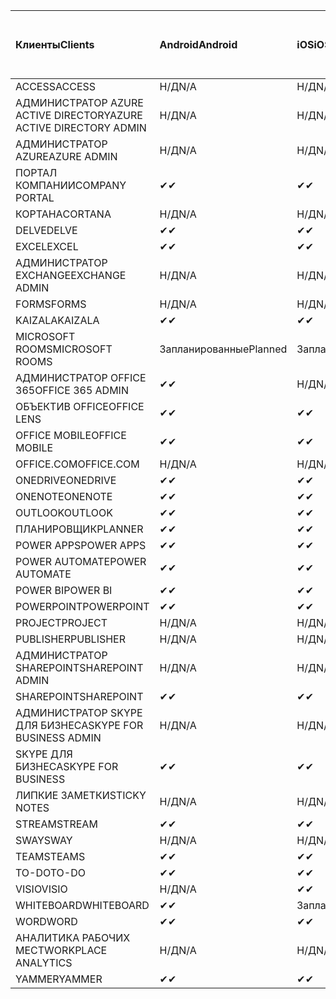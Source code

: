 <!-- This file is generated automatically. Changes made to this file will be overwritten.-->
|<span data-ttu-id="3065c-101">Клиенты</span><span class="sxs-lookup"><span data-stu-id="3065c-101">Clients</span></span>|<span data-ttu-id="3065c-102">Android</span><span class="sxs-lookup"><span data-stu-id="3065c-102">Android</span></span>|<span data-ttu-id="3065c-103">iOS</span><span class="sxs-lookup"><span data-stu-id="3065c-103">iOS</span></span>|<span data-ttu-id="3065c-104">"Mac";</span><span class="sxs-lookup"><span data-stu-id="3065c-104">Mac</span></span>|<span data-ttu-id="3065c-105">Windows 10</span><span class="sxs-lookup"><span data-stu-id="3065c-105">Windows 10</span></span><br><span data-ttu-id="3065c-106">Desktop</span><span class="sxs-lookup"><span data-stu-id="3065c-106">Desktop</span></span>|<span data-ttu-id="3065c-107">Windows 10</span><span class="sxs-lookup"><span data-stu-id="3065c-107">Windows 10</span></span><br><span data-ttu-id="3065c-108">Современные приложения</span><span class="sxs-lookup"><span data-stu-id="3065c-108">Modern Apps</span></span>|
|:-|:-|:-|:-|:-|:-|
|<span data-ttu-id="3065c-109">ACCESS</span><span class="sxs-lookup"><span data-stu-id="3065c-109">ACCESS</span></span>|<span data-ttu-id="3065c-110">Н/Д</span><span class="sxs-lookup"><span data-stu-id="3065c-110">N/A</span></span>|<span data-ttu-id="3065c-111">Н/Д</span><span class="sxs-lookup"><span data-stu-id="3065c-111">N/A</span></span>|<span data-ttu-id="3065c-112">Н/Д</span><span class="sxs-lookup"><span data-stu-id="3065c-112">N/A</span></span>|<span data-ttu-id="3065c-113">✔</span><span class="sxs-lookup"><span data-stu-id="3065c-113">✔</span></span>|<span data-ttu-id="3065c-114">Н/Д</span><span class="sxs-lookup"><span data-stu-id="3065c-114">N/A</span></span>|
|<span data-ttu-id="3065c-115">АДМИНИСТРАТОР AZURE ACTIVE DIRECTORY</span><span class="sxs-lookup"><span data-stu-id="3065c-115">AZURE ACTIVE DIRECTORY ADMIN</span></span>|<span data-ttu-id="3065c-116">Н/Д</span><span class="sxs-lookup"><span data-stu-id="3065c-116">N/A</span></span>|<span data-ttu-id="3065c-117">Н/Д</span><span class="sxs-lookup"><span data-stu-id="3065c-117">N/A</span></span>|<span data-ttu-id="3065c-118">Н/Д</span><span class="sxs-lookup"><span data-stu-id="3065c-118">N/A</span></span>|<span data-ttu-id="3065c-119">✔</span><span class="sxs-lookup"><span data-stu-id="3065c-119">✔</span></span>|<span data-ttu-id="3065c-120">Н/Д</span><span class="sxs-lookup"><span data-stu-id="3065c-120">N/A</span></span>|
|<span data-ttu-id="3065c-121">АДМИНИСТРАТОР AZURE</span><span class="sxs-lookup"><span data-stu-id="3065c-121">AZURE ADMIN</span></span>|<span data-ttu-id="3065c-122">Н/Д</span><span class="sxs-lookup"><span data-stu-id="3065c-122">N/A</span></span>|<span data-ttu-id="3065c-123">Н/Д</span><span class="sxs-lookup"><span data-stu-id="3065c-123">N/A</span></span>|<span data-ttu-id="3065c-124">Н/Д</span><span class="sxs-lookup"><span data-stu-id="3065c-124">N/A</span></span>|<span data-ttu-id="3065c-125">Н/Д</span><span class="sxs-lookup"><span data-stu-id="3065c-125">N/A</span></span>|<span data-ttu-id="3065c-126">Н/Д</span><span class="sxs-lookup"><span data-stu-id="3065c-126">N/A</span></span>|
|<span data-ttu-id="3065c-127">ПОРТАЛ КОМПАНИИ</span><span class="sxs-lookup"><span data-stu-id="3065c-127">COMPANY PORTAL</span></span>|<span data-ttu-id="3065c-128">✔</span><span class="sxs-lookup"><span data-stu-id="3065c-128">✔</span></span>|<span data-ttu-id="3065c-129">✔</span><span class="sxs-lookup"><span data-stu-id="3065c-129">✔</span></span>|<span data-ttu-id="3065c-130">✔</span><span class="sxs-lookup"><span data-stu-id="3065c-130">✔</span></span>|<span data-ttu-id="3065c-131">Н/Д</span><span class="sxs-lookup"><span data-stu-id="3065c-131">N/A</span></span>|<span data-ttu-id="3065c-132">✔</span><span class="sxs-lookup"><span data-stu-id="3065c-132">✔</span></span>|
|<span data-ttu-id="3065c-133">КОРТАНА</span><span class="sxs-lookup"><span data-stu-id="3065c-133">CORTANA</span></span>|<span data-ttu-id="3065c-134">Н/Д</span><span class="sxs-lookup"><span data-stu-id="3065c-134">N/A</span></span>|<span data-ttu-id="3065c-135">Н/Д</span><span class="sxs-lookup"><span data-stu-id="3065c-135">N/A</span></span>|<span data-ttu-id="3065c-136">Н/Д</span><span class="sxs-lookup"><span data-stu-id="3065c-136">N/A</span></span>|<span data-ttu-id="3065c-137">Н/Д</span><span class="sxs-lookup"><span data-stu-id="3065c-137">N/A</span></span>|<span data-ttu-id="3065c-138">✔</span><span class="sxs-lookup"><span data-stu-id="3065c-138">✔</span></span>|
|<span data-ttu-id="3065c-139">DELVE</span><span class="sxs-lookup"><span data-stu-id="3065c-139">DELVE</span></span>|<span data-ttu-id="3065c-140">✔</span><span class="sxs-lookup"><span data-stu-id="3065c-140">✔</span></span>|<span data-ttu-id="3065c-141">✔</span><span class="sxs-lookup"><span data-stu-id="3065c-141">✔</span></span>|<span data-ttu-id="3065c-142">Н/Д</span><span class="sxs-lookup"><span data-stu-id="3065c-142">N/A</span></span>|<span data-ttu-id="3065c-143">Н/Д</span><span class="sxs-lookup"><span data-stu-id="3065c-143">N/A</span></span>|<span data-ttu-id="3065c-144">Н/Д</span><span class="sxs-lookup"><span data-stu-id="3065c-144">N/A</span></span>|
|<span data-ttu-id="3065c-145">EXCEL</span><span class="sxs-lookup"><span data-stu-id="3065c-145">EXCEL</span></span>|<span data-ttu-id="3065c-146">✔</span><span class="sxs-lookup"><span data-stu-id="3065c-146">✔</span></span>|<span data-ttu-id="3065c-147">✔</span><span class="sxs-lookup"><span data-stu-id="3065c-147">✔</span></span>|<span data-ttu-id="3065c-148">✔</span><span class="sxs-lookup"><span data-stu-id="3065c-148">✔</span></span>|<span data-ttu-id="3065c-149">✔</span><span class="sxs-lookup"><span data-stu-id="3065c-149">✔</span></span>|<span data-ttu-id="3065c-150">✔</span><span class="sxs-lookup"><span data-stu-id="3065c-150">✔</span></span>|
|<span data-ttu-id="3065c-151">АДМИНИСТРАТОР EXCHANGE</span><span class="sxs-lookup"><span data-stu-id="3065c-151">EXCHANGE ADMIN</span></span>|<span data-ttu-id="3065c-152">Н/Д</span><span class="sxs-lookup"><span data-stu-id="3065c-152">N/A</span></span>|<span data-ttu-id="3065c-153">Н/Д</span><span class="sxs-lookup"><span data-stu-id="3065c-153">N/A</span></span>|<span data-ttu-id="3065c-154">Н/Д</span><span class="sxs-lookup"><span data-stu-id="3065c-154">N/A</span></span>|<span data-ttu-id="3065c-155">✔</span><span class="sxs-lookup"><span data-stu-id="3065c-155">✔</span></span>|<span data-ttu-id="3065c-156">Н/Д</span><span class="sxs-lookup"><span data-stu-id="3065c-156">N/A</span></span>|
|<span data-ttu-id="3065c-157">FORMS</span><span class="sxs-lookup"><span data-stu-id="3065c-157">FORMS</span></span>|<span data-ttu-id="3065c-158">Н/Д</span><span class="sxs-lookup"><span data-stu-id="3065c-158">N/A</span></span>|<span data-ttu-id="3065c-159">Н/Д</span><span class="sxs-lookup"><span data-stu-id="3065c-159">N/A</span></span>|<span data-ttu-id="3065c-160">Н/Д</span><span class="sxs-lookup"><span data-stu-id="3065c-160">N/A</span></span>|<span data-ttu-id="3065c-161">Н/Д</span><span class="sxs-lookup"><span data-stu-id="3065c-161">N/A</span></span>|<span data-ttu-id="3065c-162">Н/Д</span><span class="sxs-lookup"><span data-stu-id="3065c-162">N/A</span></span>|
|<span data-ttu-id="3065c-163">KAIZALA</span><span class="sxs-lookup"><span data-stu-id="3065c-163">KAIZALA</span></span>|<span data-ttu-id="3065c-164">✔</span><span class="sxs-lookup"><span data-stu-id="3065c-164">✔</span></span>|<span data-ttu-id="3065c-165">✔</span><span class="sxs-lookup"><span data-stu-id="3065c-165">✔</span></span>|<span data-ttu-id="3065c-166">Н/Д</span><span class="sxs-lookup"><span data-stu-id="3065c-166">N/A</span></span>|<span data-ttu-id="3065c-167">Н/Д</span><span class="sxs-lookup"><span data-stu-id="3065c-167">N/A</span></span>|<span data-ttu-id="3065c-168">Н/Д</span><span class="sxs-lookup"><span data-stu-id="3065c-168">N/A</span></span>|
|<span data-ttu-id="3065c-169">MICROSOFT ROOMS</span><span class="sxs-lookup"><span data-stu-id="3065c-169">MICROSOFT ROOMS</span></span>|<span data-ttu-id="3065c-170">Запланированные</span><span class="sxs-lookup"><span data-stu-id="3065c-170">Planned</span></span>|<span data-ttu-id="3065c-171">Запланированные</span><span class="sxs-lookup"><span data-stu-id="3065c-171">Planned</span></span>|<span data-ttu-id="3065c-172">Н/Д</span><span class="sxs-lookup"><span data-stu-id="3065c-172">N/A</span></span>|<span data-ttu-id="3065c-173">Н/Д</span><span class="sxs-lookup"><span data-stu-id="3065c-173">N/A</span></span>|<span data-ttu-id="3065c-174">Н/Д</span><span class="sxs-lookup"><span data-stu-id="3065c-174">N/A</span></span>|
|<span data-ttu-id="3065c-175">АДМИНИСТРАТОР OFFICE 365</span><span class="sxs-lookup"><span data-stu-id="3065c-175">OFFICE 365 ADMIN</span></span>|<span data-ttu-id="3065c-176">✔</span><span class="sxs-lookup"><span data-stu-id="3065c-176">✔</span></span>|<span data-ttu-id="3065c-177">Н/Д</span><span class="sxs-lookup"><span data-stu-id="3065c-177">N/A</span></span>|<span data-ttu-id="3065c-178">Н/Д</span><span class="sxs-lookup"><span data-stu-id="3065c-178">N/A</span></span>|<span data-ttu-id="3065c-179">Н/Д</span><span class="sxs-lookup"><span data-stu-id="3065c-179">N/A</span></span>|<span data-ttu-id="3065c-180">Н/Д</span><span class="sxs-lookup"><span data-stu-id="3065c-180">N/A</span></span>|
|<span data-ttu-id="3065c-181">ОБЪЕКТИВ OFFICE</span><span class="sxs-lookup"><span data-stu-id="3065c-181">OFFICE LENS</span></span>|<span data-ttu-id="3065c-182">✔</span><span class="sxs-lookup"><span data-stu-id="3065c-182">✔</span></span>|<span data-ttu-id="3065c-183">✔</span><span class="sxs-lookup"><span data-stu-id="3065c-183">✔</span></span>|<span data-ttu-id="3065c-184">Н/Д</span><span class="sxs-lookup"><span data-stu-id="3065c-184">N/A</span></span>|<span data-ttu-id="3065c-185">Н/Д</span><span class="sxs-lookup"><span data-stu-id="3065c-185">N/A</span></span>|<span data-ttu-id="3065c-186">✔</span><span class="sxs-lookup"><span data-stu-id="3065c-186">✔</span></span>|
|<span data-ttu-id="3065c-187">OFFICE MOBILE</span><span class="sxs-lookup"><span data-stu-id="3065c-187">OFFICE MOBILE</span></span>|<span data-ttu-id="3065c-188">✔</span><span class="sxs-lookup"><span data-stu-id="3065c-188">✔</span></span>|<span data-ttu-id="3065c-189">✔</span><span class="sxs-lookup"><span data-stu-id="3065c-189">✔</span></span>|<span data-ttu-id="3065c-190">Н/Д</span><span class="sxs-lookup"><span data-stu-id="3065c-190">N/A</span></span>|<span data-ttu-id="3065c-191">Н/Д</span><span class="sxs-lookup"><span data-stu-id="3065c-191">N/A</span></span>|<span data-ttu-id="3065c-192">Н/Д</span><span class="sxs-lookup"><span data-stu-id="3065c-192">N/A</span></span>|
|<span data-ttu-id="3065c-193">OFFICE.COM</span><span class="sxs-lookup"><span data-stu-id="3065c-193">OFFICE.COM</span></span>|<span data-ttu-id="3065c-194">Н/Д</span><span class="sxs-lookup"><span data-stu-id="3065c-194">N/A</span></span>|<span data-ttu-id="3065c-195">Н/Д</span><span class="sxs-lookup"><span data-stu-id="3065c-195">N/A</span></span>|<span data-ttu-id="3065c-196">Н/Д</span><span class="sxs-lookup"><span data-stu-id="3065c-196">N/A</span></span>|<span data-ttu-id="3065c-197">Н/Д</span><span class="sxs-lookup"><span data-stu-id="3065c-197">N/A</span></span>|<span data-ttu-id="3065c-198">✔</span><span class="sxs-lookup"><span data-stu-id="3065c-198">✔</span></span>|
|<span data-ttu-id="3065c-199">ONEDRIVE</span><span class="sxs-lookup"><span data-stu-id="3065c-199">ONEDRIVE</span></span>|<span data-ttu-id="3065c-200">✔</span><span class="sxs-lookup"><span data-stu-id="3065c-200">✔</span></span>|<span data-ttu-id="3065c-201">✔</span><span class="sxs-lookup"><span data-stu-id="3065c-201">✔</span></span>|<span data-ttu-id="3065c-202">✔</span><span class="sxs-lookup"><span data-stu-id="3065c-202">✔</span></span>|<span data-ttu-id="3065c-203">✔</span><span class="sxs-lookup"><span data-stu-id="3065c-203">✔</span></span>|<span data-ttu-id="3065c-204">✔</span><span class="sxs-lookup"><span data-stu-id="3065c-204">✔</span></span>|
|<span data-ttu-id="3065c-205">ONENOTE</span><span class="sxs-lookup"><span data-stu-id="3065c-205">ONENOTE</span></span>|<span data-ttu-id="3065c-206">✔</span><span class="sxs-lookup"><span data-stu-id="3065c-206">✔</span></span>|<span data-ttu-id="3065c-207">✔</span><span class="sxs-lookup"><span data-stu-id="3065c-207">✔</span></span>|<span data-ttu-id="3065c-208">✔</span><span class="sxs-lookup"><span data-stu-id="3065c-208">✔</span></span>|<span data-ttu-id="3065c-209">✔</span><span class="sxs-lookup"><span data-stu-id="3065c-209">✔</span></span>|<span data-ttu-id="3065c-210">✔</span><span class="sxs-lookup"><span data-stu-id="3065c-210">✔</span></span>|
|<span data-ttu-id="3065c-211">OUTLOOK</span><span class="sxs-lookup"><span data-stu-id="3065c-211">OUTLOOK</span></span>|<span data-ttu-id="3065c-212">✔</span><span class="sxs-lookup"><span data-stu-id="3065c-212">✔</span></span>|<span data-ttu-id="3065c-213">✔</span><span class="sxs-lookup"><span data-stu-id="3065c-213">✔</span></span>|<span data-ttu-id="3065c-214">✔</span><span class="sxs-lookup"><span data-stu-id="3065c-214">✔</span></span>|<span data-ttu-id="3065c-215">✔</span><span class="sxs-lookup"><span data-stu-id="3065c-215">✔</span></span>|<span data-ttu-id="3065c-216">✔</span><span class="sxs-lookup"><span data-stu-id="3065c-216">✔</span></span>|
|<span data-ttu-id="3065c-217">ПЛАНИРОВЩИК</span><span class="sxs-lookup"><span data-stu-id="3065c-217">PLANNER</span></span>|<span data-ttu-id="3065c-218">✔</span><span class="sxs-lookup"><span data-stu-id="3065c-218">✔</span></span>|<span data-ttu-id="3065c-219">✔</span><span class="sxs-lookup"><span data-stu-id="3065c-219">✔</span></span>|<span data-ttu-id="3065c-220">Н/Д</span><span class="sxs-lookup"><span data-stu-id="3065c-220">N/A</span></span>|<span data-ttu-id="3065c-221">Н/Д</span><span class="sxs-lookup"><span data-stu-id="3065c-221">N/A</span></span>|<span data-ttu-id="3065c-222">Н/Д</span><span class="sxs-lookup"><span data-stu-id="3065c-222">N/A</span></span>|
|<span data-ttu-id="3065c-223">POWER APPS</span><span class="sxs-lookup"><span data-stu-id="3065c-223">POWER APPS</span></span>|<span data-ttu-id="3065c-224">✔</span><span class="sxs-lookup"><span data-stu-id="3065c-224">✔</span></span>|<span data-ttu-id="3065c-225">✔</span><span class="sxs-lookup"><span data-stu-id="3065c-225">✔</span></span>|<span data-ttu-id="3065c-226">Н/Д</span><span class="sxs-lookup"><span data-stu-id="3065c-226">N/A</span></span>|<span data-ttu-id="3065c-227">Н/Д</span><span class="sxs-lookup"><span data-stu-id="3065c-227">N/A</span></span>|<span data-ttu-id="3065c-228">✔</span><span class="sxs-lookup"><span data-stu-id="3065c-228">✔</span></span>|
|<span data-ttu-id="3065c-229">POWER AUTOMATE</span><span class="sxs-lookup"><span data-stu-id="3065c-229">POWER AUTOMATE</span></span>|<span data-ttu-id="3065c-230">✔</span><span class="sxs-lookup"><span data-stu-id="3065c-230">✔</span></span>|<span data-ttu-id="3065c-231">✔</span><span class="sxs-lookup"><span data-stu-id="3065c-231">✔</span></span>|<span data-ttu-id="3065c-232">Н/Д</span><span class="sxs-lookup"><span data-stu-id="3065c-232">N/A</span></span>|<span data-ttu-id="3065c-233">Н/Д</span><span class="sxs-lookup"><span data-stu-id="3065c-233">N/A</span></span>|<span data-ttu-id="3065c-234">Н/Д</span><span class="sxs-lookup"><span data-stu-id="3065c-234">N/A</span></span>|
|<span data-ttu-id="3065c-235">POWER BI</span><span class="sxs-lookup"><span data-stu-id="3065c-235">POWER BI</span></span>|<span data-ttu-id="3065c-236">✔</span><span class="sxs-lookup"><span data-stu-id="3065c-236">✔</span></span>|<span data-ttu-id="3065c-237">✔</span><span class="sxs-lookup"><span data-stu-id="3065c-237">✔</span></span>|<span data-ttu-id="3065c-238">Н/Д</span><span class="sxs-lookup"><span data-stu-id="3065c-238">N/A</span></span>|<span data-ttu-id="3065c-239">✔</span><span class="sxs-lookup"><span data-stu-id="3065c-239">✔</span></span>|<span data-ttu-id="3065c-240">✔</span><span class="sxs-lookup"><span data-stu-id="3065c-240">✔</span></span>|
|<span data-ttu-id="3065c-241">POWERPOINT</span><span class="sxs-lookup"><span data-stu-id="3065c-241">POWERPOINT</span></span>|<span data-ttu-id="3065c-242">✔</span><span class="sxs-lookup"><span data-stu-id="3065c-242">✔</span></span>|<span data-ttu-id="3065c-243">✔</span><span class="sxs-lookup"><span data-stu-id="3065c-243">✔</span></span>|<span data-ttu-id="3065c-244">✔</span><span class="sxs-lookup"><span data-stu-id="3065c-244">✔</span></span>|<span data-ttu-id="3065c-245">✔</span><span class="sxs-lookup"><span data-stu-id="3065c-245">✔</span></span>|<span data-ttu-id="3065c-246">✔</span><span class="sxs-lookup"><span data-stu-id="3065c-246">✔</span></span>|
|<span data-ttu-id="3065c-247">PROJECT</span><span class="sxs-lookup"><span data-stu-id="3065c-247">PROJECT</span></span>|<span data-ttu-id="3065c-248">Н/Д</span><span class="sxs-lookup"><span data-stu-id="3065c-248">N/A</span></span>|<span data-ttu-id="3065c-249">Н/Д</span><span class="sxs-lookup"><span data-stu-id="3065c-249">N/A</span></span>|<span data-ttu-id="3065c-250">Н/Д</span><span class="sxs-lookup"><span data-stu-id="3065c-250">N/A</span></span>|<span data-ttu-id="3065c-251">✔</span><span class="sxs-lookup"><span data-stu-id="3065c-251">✔</span></span>|<span data-ttu-id="3065c-252">Н/Д</span><span class="sxs-lookup"><span data-stu-id="3065c-252">N/A</span></span>|
|<span data-ttu-id="3065c-253">PUBLISHER</span><span class="sxs-lookup"><span data-stu-id="3065c-253">PUBLISHER</span></span>|<span data-ttu-id="3065c-254">Н/Д</span><span class="sxs-lookup"><span data-stu-id="3065c-254">N/A</span></span>|<span data-ttu-id="3065c-255">Н/Д</span><span class="sxs-lookup"><span data-stu-id="3065c-255">N/A</span></span>|<span data-ttu-id="3065c-256">Н/Д</span><span class="sxs-lookup"><span data-stu-id="3065c-256">N/A</span></span>|<span data-ttu-id="3065c-257">✔</span><span class="sxs-lookup"><span data-stu-id="3065c-257">✔</span></span>|<span data-ttu-id="3065c-258">Н/Д</span><span class="sxs-lookup"><span data-stu-id="3065c-258">N/A</span></span>|
|<span data-ttu-id="3065c-259">АДМИНИСТРАТОР SHAREPOINT</span><span class="sxs-lookup"><span data-stu-id="3065c-259">SHAREPOINT ADMIN</span></span>|<span data-ttu-id="3065c-260">Н/Д</span><span class="sxs-lookup"><span data-stu-id="3065c-260">N/A</span></span>|<span data-ttu-id="3065c-261">Н/Д</span><span class="sxs-lookup"><span data-stu-id="3065c-261">N/A</span></span>|<span data-ttu-id="3065c-262">Н/Д</span><span class="sxs-lookup"><span data-stu-id="3065c-262">N/A</span></span>|<span data-ttu-id="3065c-263">✔</span><span class="sxs-lookup"><span data-stu-id="3065c-263">✔</span></span>|<span data-ttu-id="3065c-264">Н/Д</span><span class="sxs-lookup"><span data-stu-id="3065c-264">N/A</span></span>|
|<span data-ttu-id="3065c-265">SHAREPOINT</span><span class="sxs-lookup"><span data-stu-id="3065c-265">SHAREPOINT</span></span>|<span data-ttu-id="3065c-266">✔</span><span class="sxs-lookup"><span data-stu-id="3065c-266">✔</span></span>|<span data-ttu-id="3065c-267">✔</span><span class="sxs-lookup"><span data-stu-id="3065c-267">✔</span></span>|<span data-ttu-id="3065c-268">Н/Д</span><span class="sxs-lookup"><span data-stu-id="3065c-268">N/A</span></span>|<span data-ttu-id="3065c-269">Н/Д</span><span class="sxs-lookup"><span data-stu-id="3065c-269">N/A</span></span>|<span data-ttu-id="3065c-270">Н/Д</span><span class="sxs-lookup"><span data-stu-id="3065c-270">N/A</span></span>|
|<span data-ttu-id="3065c-271">АДМИНИСТРАТОР SKYPE ДЛЯ БИЗНЕСА</span><span class="sxs-lookup"><span data-stu-id="3065c-271">SKYPE FOR BUSINESS ADMIN</span></span>|<span data-ttu-id="3065c-272">Н/Д</span><span class="sxs-lookup"><span data-stu-id="3065c-272">N/A</span></span>|<span data-ttu-id="3065c-273">Н/Д</span><span class="sxs-lookup"><span data-stu-id="3065c-273">N/A</span></span>|<span data-ttu-id="3065c-274">Н/Д</span><span class="sxs-lookup"><span data-stu-id="3065c-274">N/A</span></span>|<span data-ttu-id="3065c-275">✔</span><span class="sxs-lookup"><span data-stu-id="3065c-275">✔</span></span>|<span data-ttu-id="3065c-276">Н/Д</span><span class="sxs-lookup"><span data-stu-id="3065c-276">N/A</span></span>|
|<span data-ttu-id="3065c-277">SKYPE ДЛЯ БИЗНЕСА</span><span class="sxs-lookup"><span data-stu-id="3065c-277">SKYPE FOR BUSINESS</span></span>|<span data-ttu-id="3065c-278">✔</span><span class="sxs-lookup"><span data-stu-id="3065c-278">✔</span></span>|<span data-ttu-id="3065c-279">✔</span><span class="sxs-lookup"><span data-stu-id="3065c-279">✔</span></span>|<span data-ttu-id="3065c-280">✔</span><span class="sxs-lookup"><span data-stu-id="3065c-280">✔</span></span>|<span data-ttu-id="3065c-281">✔</span><span class="sxs-lookup"><span data-stu-id="3065c-281">✔</span></span>|<span data-ttu-id="3065c-282">Н/Д</span><span class="sxs-lookup"><span data-stu-id="3065c-282">N/A</span></span>|
|<span data-ttu-id="3065c-283">ЛИПКИЕ ЗАМЕТКИ</span><span class="sxs-lookup"><span data-stu-id="3065c-283">STICKY NOTES</span></span>|<span data-ttu-id="3065c-284">Н/Д</span><span class="sxs-lookup"><span data-stu-id="3065c-284">N/A</span></span>|<span data-ttu-id="3065c-285">Н/Д</span><span class="sxs-lookup"><span data-stu-id="3065c-285">N/A</span></span>|<span data-ttu-id="3065c-286">Н/Д</span><span class="sxs-lookup"><span data-stu-id="3065c-286">N/A</span></span>|<span data-ttu-id="3065c-287">Н/Д</span><span class="sxs-lookup"><span data-stu-id="3065c-287">N/A</span></span>|<span data-ttu-id="3065c-288">✔</span><span class="sxs-lookup"><span data-stu-id="3065c-288">✔</span></span>|
|<span data-ttu-id="3065c-289">STREAM</span><span class="sxs-lookup"><span data-stu-id="3065c-289">STREAM</span></span>|<span data-ttu-id="3065c-290">✔</span><span class="sxs-lookup"><span data-stu-id="3065c-290">✔</span></span>|<span data-ttu-id="3065c-291">✔</span><span class="sxs-lookup"><span data-stu-id="3065c-291">✔</span></span>|<span data-ttu-id="3065c-292">Н/Д</span><span class="sxs-lookup"><span data-stu-id="3065c-292">N/A</span></span>|<span data-ttu-id="3065c-293">Н/Д</span><span class="sxs-lookup"><span data-stu-id="3065c-293">N/A</span></span>|<span data-ttu-id="3065c-294">Н/Д</span><span class="sxs-lookup"><span data-stu-id="3065c-294">N/A</span></span>|
|<span data-ttu-id="3065c-295">SWAY</span><span class="sxs-lookup"><span data-stu-id="3065c-295">SWAY</span></span>|<span data-ttu-id="3065c-296">Н/Д</span><span class="sxs-lookup"><span data-stu-id="3065c-296">N/A</span></span>|<span data-ttu-id="3065c-297">Н/Д</span><span class="sxs-lookup"><span data-stu-id="3065c-297">N/A</span></span>|<span data-ttu-id="3065c-298">Н/Д</span><span class="sxs-lookup"><span data-stu-id="3065c-298">N/A</span></span>|<span data-ttu-id="3065c-299">Н/Д</span><span class="sxs-lookup"><span data-stu-id="3065c-299">N/A</span></span>|<span data-ttu-id="3065c-300">✔</span><span class="sxs-lookup"><span data-stu-id="3065c-300">✔</span></span>|
|<span data-ttu-id="3065c-301">TEAMS</span><span class="sxs-lookup"><span data-stu-id="3065c-301">TEAMS</span></span>|<span data-ttu-id="3065c-302">✔</span><span class="sxs-lookup"><span data-stu-id="3065c-302">✔</span></span>|<span data-ttu-id="3065c-303">✔</span><span class="sxs-lookup"><span data-stu-id="3065c-303">✔</span></span>|<span data-ttu-id="3065c-304">✔</span><span class="sxs-lookup"><span data-stu-id="3065c-304">✔</span></span>|<span data-ttu-id="3065c-305">✔</span><span class="sxs-lookup"><span data-stu-id="3065c-305">✔</span></span>|<span data-ttu-id="3065c-306">Н/Д</span><span class="sxs-lookup"><span data-stu-id="3065c-306">N/A</span></span>|
|<span data-ttu-id="3065c-307">TO-DO</span><span class="sxs-lookup"><span data-stu-id="3065c-307">TO-DO</span></span>|<span data-ttu-id="3065c-308">✔</span><span class="sxs-lookup"><span data-stu-id="3065c-308">✔</span></span>|<span data-ttu-id="3065c-309">✔</span><span class="sxs-lookup"><span data-stu-id="3065c-309">✔</span></span>|<span data-ttu-id="3065c-310">✔</span><span class="sxs-lookup"><span data-stu-id="3065c-310">✔</span></span>|<span data-ttu-id="3065c-311">Н/Д</span><span class="sxs-lookup"><span data-stu-id="3065c-311">N/A</span></span>|<span data-ttu-id="3065c-312">✔</span><span class="sxs-lookup"><span data-stu-id="3065c-312">✔</span></span>|
|<span data-ttu-id="3065c-313">VISIO</span><span class="sxs-lookup"><span data-stu-id="3065c-313">VISIO</span></span>|<span data-ttu-id="3065c-314">Н/Д</span><span class="sxs-lookup"><span data-stu-id="3065c-314">N/A</span></span>|<span data-ttu-id="3065c-315">✔</span><span class="sxs-lookup"><span data-stu-id="3065c-315">✔</span></span>|<span data-ttu-id="3065c-316">Н/Д</span><span class="sxs-lookup"><span data-stu-id="3065c-316">N/A</span></span>|<span data-ttu-id="3065c-317">✔</span><span class="sxs-lookup"><span data-stu-id="3065c-317">✔</span></span>|<span data-ttu-id="3065c-318">Н/Д</span><span class="sxs-lookup"><span data-stu-id="3065c-318">N/A</span></span>|
|<span data-ttu-id="3065c-319">WHITEBOARD</span><span class="sxs-lookup"><span data-stu-id="3065c-319">WHITEBOARD</span></span>|<span data-ttu-id="3065c-320">✔</span><span class="sxs-lookup"><span data-stu-id="3065c-320">✔</span></span>|<span data-ttu-id="3065c-321">Запланированные</span><span class="sxs-lookup"><span data-stu-id="3065c-321">Planned</span></span>|<span data-ttu-id="3065c-322">Н/Д</span><span class="sxs-lookup"><span data-stu-id="3065c-322">N/A</span></span>|<span data-ttu-id="3065c-323">Н/Д</span><span class="sxs-lookup"><span data-stu-id="3065c-323">N/A</span></span>|<span data-ttu-id="3065c-324">✔</span><span class="sxs-lookup"><span data-stu-id="3065c-324">✔</span></span>|
|<span data-ttu-id="3065c-325">WORD</span><span class="sxs-lookup"><span data-stu-id="3065c-325">WORD</span></span>|<span data-ttu-id="3065c-326">✔</span><span class="sxs-lookup"><span data-stu-id="3065c-326">✔</span></span>|<span data-ttu-id="3065c-327">✔</span><span class="sxs-lookup"><span data-stu-id="3065c-327">✔</span></span>|<span data-ttu-id="3065c-328">✔</span><span class="sxs-lookup"><span data-stu-id="3065c-328">✔</span></span>|<span data-ttu-id="3065c-329">✔</span><span class="sxs-lookup"><span data-stu-id="3065c-329">✔</span></span>|<span data-ttu-id="3065c-330">✔</span><span class="sxs-lookup"><span data-stu-id="3065c-330">✔</span></span>|
|<span data-ttu-id="3065c-331">АНАЛИТИКА РАБОЧИХ МЕСТ</span><span class="sxs-lookup"><span data-stu-id="3065c-331">WORKPLACE ANALYTICS</span></span>|<span data-ttu-id="3065c-332">Н/Д</span><span class="sxs-lookup"><span data-stu-id="3065c-332">N/A</span></span>|<span data-ttu-id="3065c-333">Н/Д</span><span class="sxs-lookup"><span data-stu-id="3065c-333">N/A</span></span>|<span data-ttu-id="3065c-334">Н/Д</span><span class="sxs-lookup"><span data-stu-id="3065c-334">N/A</span></span>|<span data-ttu-id="3065c-335">Н/Д</span><span class="sxs-lookup"><span data-stu-id="3065c-335">N/A</span></span>|<span data-ttu-id="3065c-336">Н/Д</span><span class="sxs-lookup"><span data-stu-id="3065c-336">N/A</span></span>|
|<span data-ttu-id="3065c-337">YAMMER</span><span class="sxs-lookup"><span data-stu-id="3065c-337">YAMMER</span></span>|<span data-ttu-id="3065c-338">✔</span><span class="sxs-lookup"><span data-stu-id="3065c-338">✔</span></span>|<span data-ttu-id="3065c-339">✔</span><span class="sxs-lookup"><span data-stu-id="3065c-339">✔</span></span>|<span data-ttu-id="3065c-340">Запланированные</span><span class="sxs-lookup"><span data-stu-id="3065c-340">Planned</span></span>|<span data-ttu-id="3065c-341">Запланированные</span><span class="sxs-lookup"><span data-stu-id="3065c-341">Planned</span></span>|<span data-ttu-id="3065c-342">Н/Д</span><span class="sxs-lookup"><span data-stu-id="3065c-342">N/A</span></span>|
